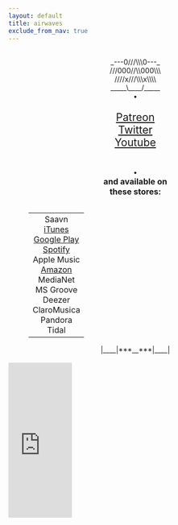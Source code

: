 ```yaml
---
layout: default
title: airwaves
exclude_from_nav: true
---
```


<div class="home" style="text-align:center;">

<br>
<table style="width:100%">
  <tr>
<div class="drawing" style="width:100%; text-align:center;">
<a>_---0///\\\0---_</a><br>
<a>///000//\\000\\\</a><br>
<a>////x///\\\x\\\\</a><br>
<a>_____\____/_____</a><br>
<a>•</a>
</div>


<div class ="links" style="width:100%; text-align:center;">

<p style="font-size:1.5em;">
<a href="https://www.patreon.com/nativeleap">Patreon</a>
<br>
<a href="https://twitter.com/NativeLeap">Twitter</a>
<br>
<a href="https://www.youtube.com/channel/UCxKdi9a_IBnzE9CNz3vBdiw/featured">Youtube</a>
</p><br>
<a>•</a>

<div class="stores">
  <a style="font-size:16px;"> <strong>and available on</strong></a>
  <br>
  <a style="font-size:16px;"> <strong>these stores:</strong></a>
  <table style="width:100%; text-align:center; float:center; padding: 0 40px 0 40px;" >
    <tbody>
      <tr>
        <td>
        <a>Saavn</a>
<br>
<a href="https://itunes.apple.com/us/album/borderlands/id1302277659?app=itunes&ign-mpt=uo%3D4">iTunes</a>
<br>
<a href="https://play.google.com/store/music/album/Native_Leap_Borderlands?id=Bsn4f6mzftspu5m4m6xly4rjmqe">Google Play</a>
          <br>
 <a href="https://open.spotify.com/album/5bqEjjVEjP8wsmT2uj5T9p">Spotify</a>
          <br>
<a>Apple Music</a>
          <br>
<a href="https://www.amazon.com/gp/product/B076XR7NX6"> Amazon</a>
          <br>
<a>MediaNet</a>
          <br>
<a>MS Groove</a>
          <br>
<a>Deezer</a>
         <br>
<a>ClaroMusica</a>
<br>
<a>Pandora</a>
<br>
<a>Tidal</a>
        </td>
</tr>
</tbody>
</table>
</div>





</div>
<div class="drawing" style="width:100%; text-align:center;">
<a>|____|***__***|____|</a>
<br>
</div>
<br>
<div class ="borderlandsalbum">
<iframe style="border: 0; width: 9em; height: 22em; margin-top:0px;" src="https://bandcamp.com/EmbeddedPlayer/album=4166101614/size=large/bgcol=ffffff/linkcol=0687f5/tracklist=false/transparent=true/" seamless><a href="http://nowsway.bandcamp.com/album/borderlands">Borderlands by nowSway</a></iframe>
</div>
</tr>
</table>
</div>
